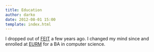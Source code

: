 ```yaml
---
title: Education
author: darko
date: 2012-08-01 15:00
template: index.html
---
```


I dropped out of [FEIT](http://en.feit.ukim.edu.mk/) a few years ago. I changed my mind since and enrolled at [EURM](http://eurm.edu.mk/) for a BA in computer science.
